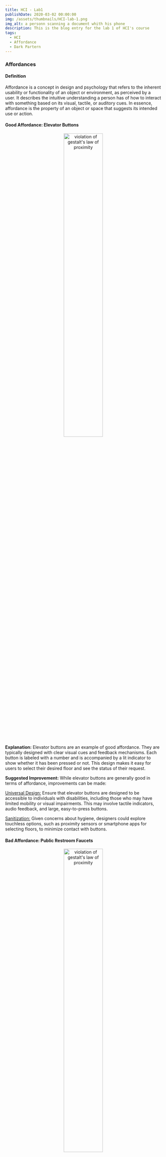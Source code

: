 ```yaml
---
title: HCI - Lab1
publishDate: 2020-03-02 00:00:00
img: /assets/thumbnails/HCI-lab-1.png
img_alt: a personn scanning a document whith his phone
description: This is the blog entry for the lab 1 of HCI's course
tags:
  - HCI
  - Affordance
  - Dark Partern
---
```



### Affordances

#### Definition
Affordance is a concept in design and psychology that refers to the inherent usability or functionality of an object or environment, as perceived by a user. It describes the intuitive understanding a person has of how to interact with something based on its visual, tactile, or auditory cues. In essence, affordance is the property of an object or space that suggests its intended use or action.

#### Good Affordance: Elevator Buttons

<div style='text-align: center;'>
    <img src='/assets/images/HCI-lab-1/affordance2.jpg' alt="violation of gestalt's law of proximity" style='width: 50%;'>
</div>

**Explanation:**
Elevator buttons are an example of good affordance. They are typically designed with clear visual cues and feedback mechanisms. Each button is labeled with a number and is accompanied by a lit indicator to show whether it has been pressed or not. This design makes it easy for users to select their desired floor and see the status of their request.

**Suggested Improvement:**
While elevator buttons are generally good in terms of affordance, improvements can be made:

<u>Universal Design:</u> Ensure that elevator buttons are designed to be accessible to individuals with disabilities, including those who may have limited mobility or visual impairments. This may involve tactile indicators, audio feedback, and large, easy-to-press buttons.

<u>Sanitization:</u> Given concerns about hygiene, designers could explore touchless options, such as proximity sensors or smartphone apps for selecting floors, to minimize contact with buttons.

#### Bad Affordance: Public Restroom Faucets

<div style='text-align: center;'>
    <img src='/assets/images/HCI-lab-1/bad-affordance.png' alt="violation of gestalt's law of proximity" style='width: 50%;'>
</div>

**Explanation:**
In some public restrooms, the faucets have bad affordances. They often lack clear visual cues or markings to indicate how to activate them. Users may struggle to figure out whether they need to push, pull, twist, or wave their hands in front of the faucet to make it work, leading to confusion and frustration.

**Suggested Improvement:**
To improve this bad affordance, designers could consider:

<u>Clear Markings:</u> Add clear and simple instructions or symbols next to the faucet to indicate how it should be activated. For example, an icon showing a hand under the faucet to indicate that it's motion-activated.

<u>Consistency:</u> Make sure the activation method is consistent across all faucets in a facility. If motion sensors are used, ensure they are properly calibrated and responsive.

--- 

### Gestalt Law

#### Definition
Gestalt laws are principles of perceptual organization that help us understand how humans naturally group elements together to form meaningful patterns. When applied correctly, these principles can enhance user experiences.

#### Website Navigation - Proximity

<div style='text-align: center;'>
    <img src='/assets/images/HCI-lab-1/gestalt1.png' alt="violation of gestalt's law of proximity" style='width: 50%;'>
</div>

**Issue:**
On a news website, headlines and links to related articles are often placed too closely together. This violates the Gestalt principle of proximity, which states that objects that are close to each other are perceived as related. In this case, the close proximity of headlines and links can confuse users, making it unclear whether the links are part of the current article or related to other topics.

**Suggested Improvement:**
To correct this issue, the website could:

<u>Increase Spacing:</u> Add more space between the main article content and related links to visually separate them. This would make it clear that the links are not directly related to the current article.

<u>Visual Cues:</u> Use visual cues like borders, background colors, or icons to differentiate the related links from the main content. This helps users quickly identify which elements are related and which are not.

#### Mobile App Iconography - Similarity

<div style='text-align: center;'>
    <img src='/assets/images/HCI-lab-1/gestalt2.png' alt="violation of gestalt's law of similarity" style='width: 50%;'>
</div>

**Issue:**
In a mobile weather app, the icons for different weather conditions (e.g., sunny, rainy, cloudy) share similar shapes and colors. This violates the Gestalt principle of similarity, which states that similar elements are perceived as related. Users might have difficulty distinguishing between these icons, especially those with color vision deficiencies, leading to confusion about the current weather conditions.

**Suggested Improvement:**
To correct this issue, the app could:

<u>Distinct Icons:</u> Redesign the icons to have distinct shapes and colors for each weather condition. For instance, use a bright sun icon for sunny weather, a cloud with raindrops for rainy weather, and a partly cloudy icon for cloudy conditions. This ensures that users can easily differentiate between them.

<u>Accessibility Considerations:</u> Ensure that the color choices and icon designs are accessible to users with color vision deficiencies. Use high-contrast colors and consider using patterns or textures in addition to color to convey information.

---

### Dark pattern

#### Difficulty of Refusing Cookies on Websites

<div style='display: flex; justify-content: center;'>
    <img src='/assets/images/HCI-lab-1/cookie1.png' alt='cookie picture' style='width: 30%;'>
    <img src='/assets/images/HCI-lab-1/cookie2.png' alt='cookie picture' style='width: 30%; margin-left: 10px;'>
</div>

**Dark Design Pattern:**
Many websites employ dark patterns to make it challenging for users to refuse cookies or tracking. They often present cookie consent dialogs with a prominent "Accept" button and a less noticeable or unclear "Decline" or "Manage Preferences" option. This nudges users towards accepting cookies without fully understanding the implications.

**Redesign to Achieve the Opposite:**
To promote transparency and user empowerment in cookie consent dialogs, redesign them as follows:

<u>Clear Choices:</u> Clearly present users with distinct choices for managing cookies, such as "Accept All Cookies," "Accept Necessary Cookies Only," and "Customize Preferences." Use plain language to explain the purpose of each choice.

<u>No Pre-selection:</u> Do not pre-select any option, including the "Accept All Cookies" choice. Leave all options unselected by default, ensuring users actively make a choice.

<u>Educational Information:</u> Include a link to a clear and easily accessible privacy policy that explains the types of cookies used and their purposes. Provide users with the information they need to make an informed decision.

#### Pop-up Download Link on YouTube Videos

<div style='text-align:center;'>
    <img src='/assets/images/HCI-lab-1/youtube.png' alt='youtube dark pattern' style='width: 70%;'>
</div>

**Dark Design Pattern:**
On YouTube, a common dark pattern is the pop-up download link that appears when users attempt to skip an advertisement after a 5-second timer. This link can be misleading, as users expect to skip the ad but are instead prompted to download a potentially unwanted file.

**Redesign to Achieve the Opposite:**
To promote transparency and user empowerment in this scenario, redesign the interaction as follows:

<u>Clear and Predictable Behavior:</u> Ensure that clicking the "Skip Ad" button leads to the expected action of skipping the advertisement, without any pop-up download links. Keep the user's intent aligned with the outcome.

<u>Download Confirmation:</u> If there is a legitimate need to offer a download link, such as for an app or content related to the video, present it clearly and separately, not as a pop-up. Ask for explicit user consent before initiating any downloads.

<u>Educational Prompts:</u> Display brief educational prompts that inform users about how to avoid unwanted downloads and stay safe online. These prompts can encourage users to be cautious when encountering download links.